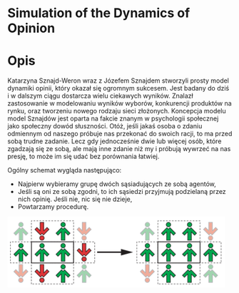 # Simulation of the Dynamics of Opinion

# Opis
Katarzyna Sznajd-Weron wraz z Józefem Sznajdem stworzyli prosty model dynamiki opinii, który okazał się ogromnym sukcesem. 
Jest badany do dziś i w dalszym ciągu dostarcza wielu ciekawych wyników. Znalazł zastosowanie w modelowaniu wyników wyborów, konkurencji produktów na rynku, 
oraz tworzeniu nowego rodzaju sieci złożonych. Koncepcja modelu model Sznajdów jest oparta na fakcie znanym w psychologii społecznej jako społeczny dowód słuszności. 
Otóż, jeśli jakaś osoba o zdaniu odmiennym od naszego próbuje nas przekonać do swoich racji, to ma przed sobą trudne zadanie. Lecz gdy jednocześnie dwie lub więcej osób, 
które zgadzają się ze sobą, ale mają inne zdanie niż my i próbują wywrzeć na nas presję, to może im się udać bez porównania łatwiej.

Ogólny schemat wygląda następująco:
* Najpierw wybieramy grupę dwóch sąsiadujących ze sobą agentów,
* Jeśli są oni ze sobą zgodni, to ich sąsiedzi przyjmują podzielaną przez nich opinię. Jeśli nie, nic się nie dzieje,
* Powtarzamy procedurę.

![Model Sznajdów](Model_Sznajdow.png)

